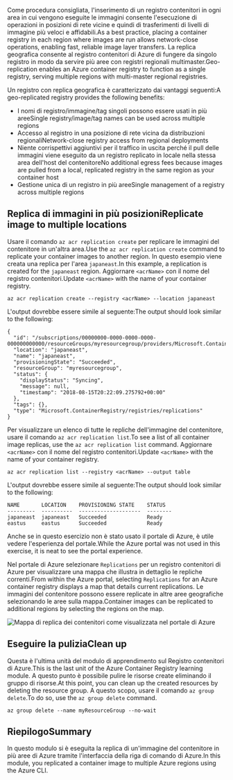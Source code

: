 <span data-ttu-id="a58bb-101">Come procedura consigliata, l'inserimento di un registro contenitori in ogni area in cui vengono eseguite le immagini consente l'esecuzione di operazioni in posizioni di rete vicine e quindi di trasferimenti di livelli di immagine più veloci e affidabili.</span><span class="sxs-lookup"><span data-stu-id="a58bb-101">As a best practice, placing a container registry in each region where images are run allows network-close operations, enabling fast, reliable image layer transfers.</span></span> <span data-ttu-id="a58bb-102">La replica geografica consente al registro contenitori di Azure di fungere da singolo registro in modo da servire più aree con registri regionali multimaster.</span><span class="sxs-lookup"><span data-stu-id="a58bb-102">Geo-replication enables an Azure container registry to function as a single registry, serving multiple regions with multi-master regional registries.</span></span>

<span data-ttu-id="a58bb-103">Un registro con replica geografica è caratterizzato dai vantaggi seguenti:</span><span class="sxs-lookup"><span data-stu-id="a58bb-103">A geo-replicated registry provides the following benefits:</span></span>

* <span data-ttu-id="a58bb-104">I nomi di registro/immagine/tag singoli possono essere usati in più aree</span><span class="sxs-lookup"><span data-stu-id="a58bb-104">Single registry/image/tag names can be used across multiple regions</span></span>
* <span data-ttu-id="a58bb-105">Accesso al registro in una posizione di rete vicina da distribuzioni regionali</span><span class="sxs-lookup"><span data-stu-id="a58bb-105">Network-close registry access from regional deployments</span></span>
* <span data-ttu-id="a58bb-106">Niente corrispettivi aggiuntivi per il traffico in uscita perché il pull delle immagini viene eseguito da un registro replicato in locale nella stessa area dell'host del contenitore</span><span class="sxs-lookup"><span data-stu-id="a58bb-106">No additional egress fees because images are pulled from a local, replicated registry in the same region as your container host</span></span>
* <span data-ttu-id="a58bb-107">Gestione unica di un registro in più aree</span><span class="sxs-lookup"><span data-stu-id="a58bb-107">Single management of a registry across multiple regions</span></span>

## <a name="replicate-image-to-multiple-locations"></a><span data-ttu-id="a58bb-108">Replica di immagini in più posizioni</span><span class="sxs-lookup"><span data-stu-id="a58bb-108">Replicate image to multiple locations</span></span>

<span data-ttu-id="a58bb-109">Usare il comando `az acr replication create` per replicare le immagini del contenitore in un'altra area.</span><span class="sxs-lookup"><span data-stu-id="a58bb-109">Use the `az acr replication create` command to replicate your container images to another region.</span></span> <span data-ttu-id="a58bb-110">In questo esempio viene creata una replica per l'area `japaneast`.</span><span class="sxs-lookup"><span data-stu-id="a58bb-110">In this example, a replication is created for the `japaneast` region.</span></span> <span data-ttu-id="a58bb-111">Aggiornare `<acrName>` con il nome del registro contenitori.</span><span class="sxs-lookup"><span data-stu-id="a58bb-111">Update `<acrName>` with the name of your container registry.</span></span>

```azurecli
az acr replication create --registry <acrName> --location japaneast
```

<span data-ttu-id="a58bb-112">L'output dovrebbe essere simile al seguente:</span><span class="sxs-lookup"><span data-stu-id="a58bb-112">The output should look similar to the following:</span></span>

```console
{
  "id": "/subscriptions/00000000-0000-0000-0000-000000000000/resourceGroups/myresourcegroup/providers/Microsoft.ContainerRegistry/registries/myACR0007/replications/japaneast",
  "location": "japaneast",
  "name": "japaneast",
  "provisioningState": "Succeeded",
  "resourceGroup": "myresourcegroup",
  "status": {
    "displayStatus": "Syncing",
    "message": null,
    "timestamp": "2018-08-15T20:22:09.275792+00:00"
  },
  "tags": {},
  "type": "Microsoft.ContainerRegistry/registries/replications"
}
```

<span data-ttu-id="a58bb-113">Per visualizzare un elenco di tutte le repliche dell'immagine del contenitore, usare il comando `az acr replication list`.</span><span class="sxs-lookup"><span data-stu-id="a58bb-113">To see a list of all container image replicas, use the `az acr replication list` command.</span></span> <span data-ttu-id="a58bb-114">Aggiornare `<acrName>` con il nome del registro contenitori.</span><span class="sxs-lookup"><span data-stu-id="a58bb-114">Update `<acrName>` with the name of your container registry.</span></span>

```azurecli
az acr replication list --registry <acrName> --output table
```

<span data-ttu-id="a58bb-115">L'output dovrebbe essere simile al seguente:</span><span class="sxs-lookup"><span data-stu-id="a58bb-115">The output should look similar to the following:</span></span>

```console
NAME       LOCATION    PROVISIONING STATE    STATUS
---------  ----------  --------------------  --------
japaneast  japaneast   Succeeded             Ready
eastus     eastus      Succeeded             Ready
```

<span data-ttu-id="a58bb-116">Anche se in questo esercizio non è stato usato il portale di Azure, è utile vedere l'esperienza del portale.</span><span class="sxs-lookup"><span data-stu-id="a58bb-116">While the Azure portal was not used in this exercise, it is neat to see the portal experience.</span></span>

<span data-ttu-id="a58bb-117">Nel portale di Azure selezionare `Replications` per un registro contenitori di Azure per visualizzare una mappa che illustra in dettaglio le repliche correnti.</span><span class="sxs-lookup"><span data-stu-id="a58bb-117">From within the Azure portal, selecting `Replications` for an Azure container registry displays a map that details current replications.</span></span> <span data-ttu-id="a58bb-118">Le immagini del contenitore possono essere replicate in altre aree geografiche selezionando le aree sulla mappa.</span><span class="sxs-lookup"><span data-stu-id="a58bb-118">Container images can be replicated to additional regions by selecting the regions on the map.</span></span>

![Mappa di replica dei contenitori come visualizzata nel portale di Azure](../media/replication-map.png)

## <a name="clean-up"></a><span data-ttu-id="a58bb-120">Eseguire la pulizia</span><span class="sxs-lookup"><span data-stu-id="a58bb-120">Clean up</span></span>

<span data-ttu-id="a58bb-121">Questa è l'ultima unità del modulo di apprendimento sul Registro contenitori di Azure.</span><span class="sxs-lookup"><span data-stu-id="a58bb-121">This is the last unit of the Azure Container Registry learning module.</span></span> <span data-ttu-id="a58bb-122">A questo punto è possibile pulire le risorse create eliminando il gruppo di risorse.</span><span class="sxs-lookup"><span data-stu-id="a58bb-122">At this point, you can clean up the created resources by deleting the resource group.</span></span> <span data-ttu-id="a58bb-123">A questo scopo, usare il comando `az group delete`.</span><span class="sxs-lookup"><span data-stu-id="a58bb-123">To do so, use the `az group delete` command.</span></span>

```azurecli
az group delete --name myResourceGroup --no-wait
```

## <a name="summary"></a><span data-ttu-id="a58bb-124">Riepilogo</span><span class="sxs-lookup"><span data-stu-id="a58bb-124">Summary</span></span>

<span data-ttu-id="a58bb-125">In questo modulo si è eseguita la replica di un'immagine del contenitore in più aree di Azure tramite l'interfaccia della riga di comando di Azure.</span><span class="sxs-lookup"><span data-stu-id="a58bb-125">In this module, you replicated a container image to multiple Azure regions using the Azure CLI.</span></span>